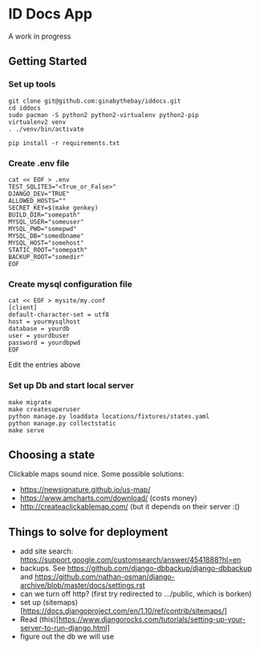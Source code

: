 
# ID Docs App

A work in progress

## Getting Started

### Set up tools

```
git clone git@github.com:ginabythebay/iddocs.git
cd iddocs
sudo pacman -S python2 python2-virtualenv python2-pip
virtualenv2 venv
. ./venv/bin/activate

pip install -r requirements.txt 

```

### Create .env file


```
cat << EOF > .env
TEST_SQLITE3="<True_or_False>"
DJANGO_DEV="TRUE"
ALLOWED_HOSTS=""
SECRET_KEY=$(make genkey)
BUILD_DIR="somepath"
MYSQL_USER="someuser"
MYSQL_PWD="somepwd"
MYSQL_DB="somedbname"
MYSQL_HOST="somehost"
STATIC_ROOT="somepath"
BACKUP_ROOT="somedir"
EOF
```

### Create mysql configuration file

```
cat << EOF > mysite/my.conf
[client]
default-character-set = utf8
host = yourmysqlhost
database = yourdb
user = yourdbuser
password = yourdbpwd
EOF
```

Edit the entries above

### Set up Db and start local server

```
make migrate
make createsuperuser
python manage.py loaddata locations/fixtures/states.yaml
python manage.py collectstatic
make serve
```

## Choosing a state

Clickable maps sound nice.  Some possible solutions:

* https://newsignature.github.io/us-map/
* https://www.amcharts.com/download/ (costs money)
* http://createaclickablemap.com/ (but it depends on their server :()

## Things to solve for deployment


* add site search: https://support.google.com/customsearch/answer/4541888?hl=en
* backups.  See https://github.com/django-dbbackup/django-dbbackup and https://github.com/nathan-osman/django-archive/blob/master/docs/settings.rst
* can we turn off http? (first try redirected to .../public, which is borken)
* set up (sitemaps)[https://docs.djangoproject.com/en/1.10/ref/contrib/sitemaps/]
* Read (this)[https://www.djangorocks.com/tutorials/setting-up-your-server-to-run-django.html]
* figure out the db we will use
